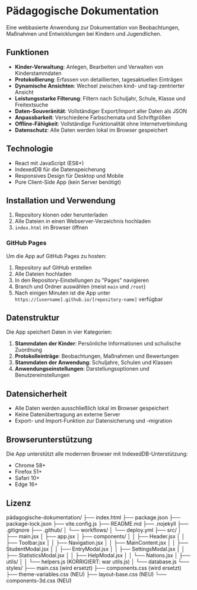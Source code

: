 # Pädagogische Dokumentation

Eine webbasierte Anwendung zur Dokumentation von Beobachtungen, Maßnahmen und Entwicklungen bei Kindern und Jugendlichen.

## Funktionen

- **Kinder-Verwaltung**: Anlegen, Bearbeiten und Verwalten von Kinderstammdaten
- **Protokollierung**: Erfassen von detaillierten, tagesaktuellen Einträgen
- **Dynamische Ansichten**: Wechsel zwischen kind- und tag-zentrierter Ansicht
- **Leistungsstarke Filterung**: Filtern nach Schuljahr, Schule, Klasse und Freitextsuche
- **Daten-Souveränität**: Vollständiger Export/Import aller Daten als JSON
- **Anpassbarkeit**: Verschiedene Farbschemata und Schriftgrößen
- **Offline-Fähigkeit**: Vollständige Funktionalität ohne Internetverbindung
- **Datenschutz**: Alle Daten werden lokal im Browser gespeichert

## Technologie

- React mit JavaScript (ES6+)
- IndexedDB für die Datenspeicherung
- Responsives Design für Desktop und Mobile
- Pure Client-Side App (kein Server benötigt)

## Installation und Verwendung

1. Repository klonen oder herunterladen
2. Alle Dateien in einen Webserver-Verzeichnis hochladen
3. `index.html` im Browser öffnen

### GitHub Pages

Um die App auf GitHub Pages zu hosten:

1. Repository auf GitHub erstellen
2. Alle Dateien hochladen
3. In den Repository-Einstellungen zu "Pages" navigieren
4. Branch und Ordner auswählen (meist `main` und `/root`)
5. Nach einigen Minuten ist die App unter `https://[username].github.io/[repository-name]` verfügbar

## Datenstruktur

Die App speichert Daten in vier Kategorien:

1. **Stammdaten der Kinder**: Persönliche Informationen und schulische Zuordnung
2. **Protokolleinträge**: Beobachtungen, Maßnahmen und Bewertungen
3. **Stammdaten der Anwendung**: Schuljahre, Schulen und Klassen
4. **Anwendungseinstellungen**: Darstellungsoptionen und Benutzereinstellungen

## Datensicherheit

- Alle Daten werden ausschließlich lokal im Browser gespeichert
- Keine Datenübertragung an externe Server
- Export- und Import-Funktion zur Datensicherung und -migration

## Browserunterstützung

Die App unterstützt alle modernen Browser mit IndexedDB-Unterstützung:
- Chrome 58+
- Firefox 51+
- Safari 10+
- Edge 16+

## Lizenz

pädagogische-dokumentation/
├── index.html
├── package.json
├── package-lock.json
├── vite.config.js
├── README.md
├── .nojekyll
├── .gitignore
├── .github/
│   └── workflows/
│       └── deploy.yml
├── src/
│   ├── main.jsx
│   ├── app.jsx
│   ├── components/
│   │   ├── Header.jsx
│   │   ├── Toolbar.jsx
│   │   ├── Navigation.jsx
│   │   ├── MainContent.jsx
│   │   ├── StudentModal.jsx
│   │   ├── EntryModal.jsx
│   │   ├── SettingsModal.jsx
│   │   ├── StatisticsModal.jsx
│   │   ├── HelpModal.jsx
│   │   └── Nations.jsx
│   ├── utils/
│   │   └── helpers.js          (KORRIGIERT: war utils.js)
│   └── database.js
└── styles/
    ├── main.css                 (wird ersetzt)
    ├── components.css          (wird ersetzt)
    ├── theme-variables.css     (NEU)
    ├── layout-base.css         (NEU)
    └── components-3d.css       (NEU)
